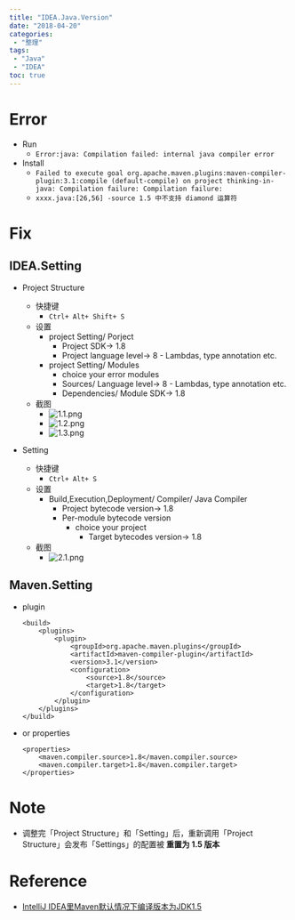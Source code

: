 ```yaml
---
title: "IDEA.Java.Version"
date: "2018-04-20"
categories:
 - "整理"
tags:
 - "Java"
 - "IDEA"
toc: true
---
```



# Error
- Run
	- `Error:java: Compilation failed: internal java compiler error`
- Install
	- `Failed to execute goal org.apache.maven.plugins:maven-compiler-plugin:3.1:compile (default-compile) on project thinking-in-java: Compilation failure: Compilation failure:`
	- `xxxx.java:[26,56] -source 1.5 中不支持 diamond 运算符`

# Fix
## IDEA.Setting
- Project Structure
	- 快捷键
		- `Ctrl+ Alt+ Shift+ S`
	- 设置
		- project Setting/ Porject
			- Project SDK-> 1.8
			- Project language level-> 8 - Lambdas, type annotation etc.
		- project Setting/ Modules
			- choice your error modules
			- Sources/ Language level-> 8 - Lambdas, type annotation etc.
			- Dependencies/ Module SDK-> 1.8
	- 截图
		- ![1.1.png](http://doc.yqjdcyy.com/69dbd275-b2f5-4a46-8c5a-6533f072092b.png)
		- ![1.2.png](http://doc.yqjdcyy.com/1b271cf6-6892-45bd-8ebb-637d0268b1e7.png)
		- ![1.3.png](http://doc.yqjdcyy.com/49c887cd-49f1-4823-9519-f92fbdce4208.png)


- Setting
	- 快捷键
		- `Ctrl+ Alt+ S`
	- 设置
		- Build,Execution,Deployment/ Compiler/ Java Compiler
			- Project bytecode version-> 1.8
			- Per-module bytecode version
				- choice your project
					- Target bytecodes version-> 1.8
	- 截图
		- ![2.1.png](http://doc.yqjdcyy.com/12d5e113-12dd-47d1-95aa-7af7feda4b1f.png)


## Maven.Setting
- plugin
	```
	<build>
	    <plugins>
	        <plugin>
	            <groupId>org.apache.maven.plugins</groupId>
	            <artifactId>maven-compiler-plugin</artifactId>
	            <version>3.1</version>
	            <configuration>
	                <source>1.8</source>
	                <target>1.8</target>
	            </configuration>
	        </plugin>
	    </plugins>
	</build>
	```

- or properties
	```
	<properties>
	    <maven.compiler.source>1.8</maven.compiler.source>
	    <maven.compiler.target>1.8</maven.compiler.target>
	</properties>
	```

# Note
- 调整完「Project Structure」和「Setting」后，重新调用「Project Structure」会发布「Settings」的配置被 **重置为 1.5 版本**


# Reference
- [IntelliJ IDEA里Maven默认情况下编译版本为JDK1.5](https://blog.csdn.net/gnail_oug/article/details/77507614)
